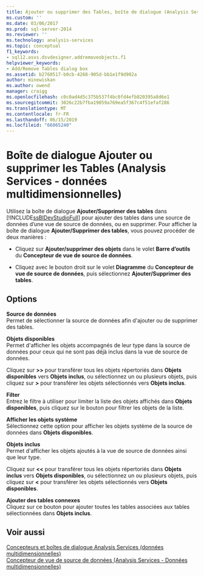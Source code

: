 ```yaml
---
title: Ajouter ou supprimer des Tables, boîte de dialogue (Analysis Services - données multidimensionnelles) | Microsoft Docs
ms.custom: ''
ms.date: 03/06/2017
ms.prod: sql-server-2014
ms.reviewer: ''
ms.technology: analysis-services
ms.topic: conceptual
f1_keywords:
- sql12.asvs.dsvdesigner.addremoveobjects.f1
helpviewer_keywords:
- Add/Remove Tables dialog box
ms.assetid: b2760517-b0cb-4268-905d-bb1e1f9d902a
author: minewiskan
ms.author: owend
manager: craigg
ms.openlocfilehash: c0c0ad4d5c375b537f4bc0fd4efb820395a8d6e1
ms.sourcegitcommit: 3026c22b7fba19059a769ea5f367c4f51efaf286
ms.translationtype: MT
ms.contentlocale: fr-FR
ms.lasthandoff: 06/15/2019
ms.locfileid: "66065240"
---
```

# <a name="add-remove-tables-dialog-box-analysis-services---multidimensional-data"></a>Boîte de dialogue Ajouter ou supprimer les Tables (Analysis Services - données multidimensionnelles)
  Utilisez la boîte de dialogue **Ajouter/Supprimer des tables** dans [!INCLUDE[ssBIDevStudioFull](../../includes/ssbidevstudiofull-md.md)] pour ajouter des tables dans une source de données d’une vue de source de données, ou en supprimer. Pour afficher la boîte de dialogue **Ajouter/Supprimer des tables**, vous pouvez procéder de deux manières :  
  
-   Cliquez sur **Ajouter/supprimer des objets** dans le volet **Barre d’outils** du **Concepteur de vue de source de données**.  
  
-   Cliquez avec le bouton droit sur le volet **Diagramme** du **Concepteur de vue de source de données**, puis sélectionnez **Ajouter/Supprimer des tables**.  
  
## <a name="options"></a>Options  
 **Source de données**  
 Permet de sélectionner la source de données afin d'ajouter ou de supprimer des tables.  
  
 **Objets disponibles**  
 Permet d'afficher les objets accompagnés de leur type dans la source de données pour ceux qui ne sont pas déjà inclus dans la vue de source de données.  
  
 Cliquez sur **>>** pour transférer tous les objets répertoriés dans **Objets disponibles** vers **Objets inclus**, ou sélectionnez un ou plusieurs objets, puis cliquez sur **>** pour transférer les objets sélectionnés vers **Objets inclus**.  
  
 **Filter**  
 Entrez le filtre à utiliser pour limiter la liste des objets affichés dans **Objets disponibles**, puis cliquez sur le bouton pour filtrer les objets de la liste.  
  
 **Afficher les objets système**  
 Sélectionnez cette option pour afficher les objets système de la source de données dans **Objets disponibles**.  
  
 **Objets inclus**  
 Permet d'afficher les objets ajoutés à la vue de source de données ainsi que leur type.  
  
 Cliquez sur **<<** pour transférer tous les objets répertoriés dans **Objets inclus** vers **Objets disponibles**, ou sélectionnez un ou plusieurs objets, puis cliquez sur **<** pour transférer les objets sélectionnés vers **Objets disponibles**.  
  
 **Ajouter des tables connexes**  
 Cliquez sur ce bouton pour ajouter toutes les tables associées aux tables sélectionnées dans **Objets inclus**.  
  
## <a name="see-also"></a>Voir aussi  
 [Concepteurs et boîtes de dialogue Analysis Services &#40;données multidimensionnelles&#41;](../analysis-services/analysis-services-designers-and-dialog-boxes-multidimensional-data.md)   
 [Concepteur de vue de source de données &#40;Analysis Services - Données multidimensionnelles&#41;](../analysis-services/data-source-view-designer-analysis-services-multidimensional-data.md)  
  
  
